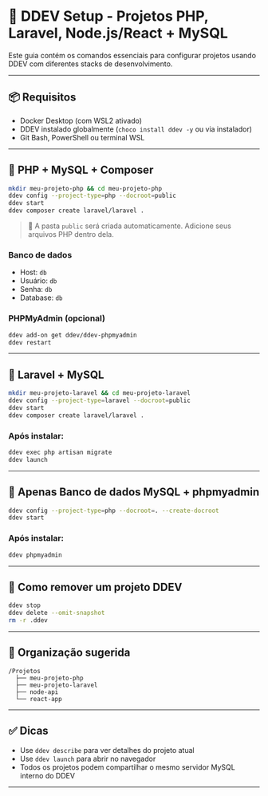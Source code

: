 
# 🐳 DDEV Setup - Projetos PHP, Laravel, Node.js/React + MySQL

Este guia contém os comandos essenciais para configurar projetos usando DDEV com diferentes stacks de desenvolvimento.

---

## 📦 Requisitos

- Docker Desktop (com WSL2 ativado)
- DDEV instalado globalmente (`choco install ddev -y` ou via instalador)
- Git Bash, PowerShell ou terminal WSL

---

## 🔹 PHP + MySQL + Composer

```bash
mkdir meu-projeto-php && cd meu-projeto-php
ddev config --project-type=php --docroot=public
ddev start
ddev composer create laravel/laravel .
```

> 🔧 A pasta `public` será criada automaticamente. Adicione seus arquivos PHP dentro dela.

### Banco de dados

- Host: `db`
- Usuário: `db`
- Senha: `db`
- Database: `db`

### PHPMyAdmin (opcional)

```bash
ddev add-on get ddev/ddev-phpmyadmin
ddev restart
```

---

## 🔹 Laravel + MySQL

```bash
mkdir meu-projeto-laravel && cd meu-projeto-laravel
ddev config --project-type=laravel --docroot=public
ddev start
ddev composer create laravel/laravel .
```

### Após instalar:

```bash
ddev exec php artisan migrate
ddev launch
```

---


## 🔹 Apenas Banco de dados MySQL + phpmyadmin

```bash
ddev config --project-type=php --docroot=. --create-docroot
ddev start
```

### Após instalar:

```bash
ddev phpmyadmin

```

---

## 🧹 Como remover um projeto DDEV

```bash
ddev stop
ddev delete --omit-snapshot
rm -r .ddev
```

---

## 📁 Organização sugerida

```
/Projetos
  ├── meu-projeto-php
  ├── meu-projeto-laravel
  ├── node-api
  └── react-app
```

---

## ✅ Dicas

- Use `ddev describe` para ver detalhes do projeto atual
- Use `ddev launch` para abrir no navegador
- Todos os projetos podem compartilhar o mesmo servidor MySQL interno do DDEV

---

